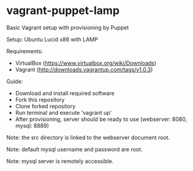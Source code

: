 vagrant-puppet-lamp
===================

Basic Vagrant setup with provisioning by Puppet

Setup: Ubuntu Lucid x86 with LAMP

Requirements:
- VirtualBox (https://www.virtualbox.org/wiki/Downloads)
- Vagrant (http://downloads.vagrantup.com/tags/v1.0.3)

Guide:
- Download and install required software
- Fork this repository
- Clone forked repository
- Run terminal and execute 'vagrant up'
- After provisioning, server should be ready to use (webserver: 8080, mysql: 8889)

Note: the src directory is linked to the webserver document root.

Note: default mysql username and password are root.

Note: mysql server is remotely accessible.

